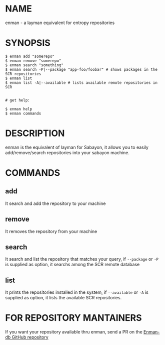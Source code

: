 # NAME

enman - a layman equivalent for entropy repositories

# SYNOPSIS

    $ enman add "somerepo"
    $ enman remove "somerepo"
    $ enman search "something"
    $ enman search -P|--package "app-foo/foobar" # shows packages in the SCR repositories
    $ enman list
    $ enman list -A|--available # lists available remote repositories in SCR


    # get help:

    $ enman help
    $ enman commands

# DESCRIPTION

enman is the equivalent of layman for Sabayon, it allows you to easily add/remove/search repositories into your sabayon machine.

# COMMANDS

## add
It search and add the repository to your machine

## remove
It removes the repository from your machine

## search
It search and list the repository that matches your query, if `--package` or `-P` is supplied as option, it searchs among the SCR remote database

## list
It prints the repositories installed in the system, if `--available` or `-A` is supplied as option, it lists the available SCR repositories.

# FOR REPOSITORY MANTAINERS
If you want your repository available thru enman, send a PR on the [Enman-db GitHub repository](https://github.com/Sabayon/enman-db)
